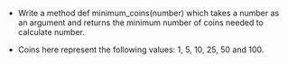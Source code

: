 * Write a method def minimum_coins(number) which takes a number as an argument and returns the minimum number of coins needed to calculate number.

* Coins here represent the following values: 1, 5, 10, 25, 50 and 100.
